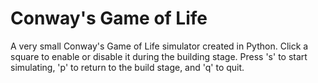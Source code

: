 # Conway's Game of Life
A very small Conway's Game of Life simulator created in Python. Click a square to enable or disable it during the building stage. Press 's' to start simulating, 'p' to return to the build stage, and 'q' to quit.
